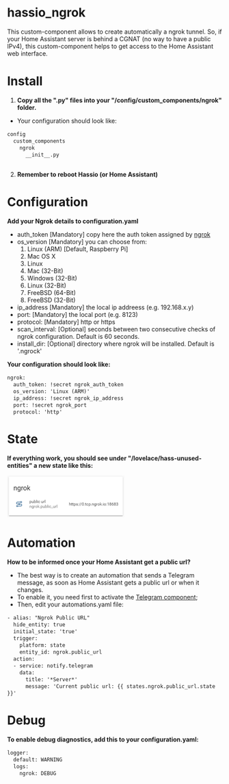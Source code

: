# hassio_ngrok
This custom-component allows to create automatically a ngrok tunnel. So, if your Home Assistant server is behind a CGNAT (no way to have a public IPv4), this custom-component helps to get access to the Home Assistant web interface.

Install
============

1. **Copy all the ".py" files into your "/config/custom_components/ngrok" folder.**
- Your configuration should look like:
```
config
  custom_components
    ngrok
      __init__.py
      
```
2. **Remember to reboot Hassio (or Home Assistant)**

Configuration
============

**Add your Ngrok details to configuration.yaml**
- auth_token [Mandatory] copy here the auth token assigned by [ngrok](https://ngrok.com/) 
- os_version [Mandatory] you can choose from:
  1. Linux (ARM) [Default, Raspberry Pi]
  2. Mac OS X
  3. Linux
  4. Mac (32-Bit)
  5. Windows (32-Bit)   
  6. Linux (32-Bit)
  7. FreeBSD (64-Bit)
  8. FreeBSD (32-Bit)  
- ip_address [Mandatory] the local ip addreess (e.g. 192.168.x.y)
- port: [Mandatory] the local port (e.g. 8123)
- protocol: [Mandatory] http or https
- scan_interval: [Optional] seconds between two consecutive checks of ngrok configuration. Default is 60 seconds.
- install_dir: [Optional] directory where ngrok will be installed. Default is '.ngrock'
 
**Your configuration should look like:**
```
ngrok:
  auth_token: !secret ngrok_auth_token
  os_version: 'Linux (ARM)'
  ip_address: !secret ngrok_ip_address
  port: !secret ngrok_port
  protocol: 'http'
```

State
============

**If everything work, you should see under "/lovelace/hass-unused-entities" a new state like this:**

![ngrok.public_url](res/ngrok.public_url.png)

Automation
============

**How to be informed once your Home Assistant get a public url?**
- The best way is to create an automation that sends a Telegram message, as soon as Home Assistant gets a public url 
or when it changes. 
- To enable it, you need first to activate the [Telegram component](https://www.home-assistant.io/components/telegram/);
- Then, edit your automations.yaml file:
```
- alias: "Ngrok Public URL"
  hide_entity: true
  initial_state: 'true'
  trigger:
    platform: state
    entity_id: ngrok.public_url
  action:
  - service: notify.telegram
    data:
      title: '*Server*'
      message: 'Current public url: {{ states.ngrok.public_url.state }}'      
```

Debug
============

**To enable debug diagnostics, add this to your configuration.yaml:**
```
logger:
  default: WARNING
  logs:
    ngrok: DEBUG
```
